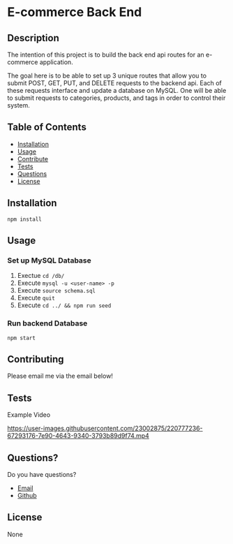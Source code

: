 # E-commerce Back End

## Description

The intention of this project is to build the back end api routes for an e-commerce application. 

The goal here is to be able to set up 3 unique routes that allow you to submit POST, GET, PUT, and DELETE requests
to the backend api. Each of these requests interface and update a database on MySQL. One will be able to submit requests to categories, products, and tags in order to control their system. 

## Table of Contents

- [Installation](#Installation)
- [Usage](#Usage)
- [Contribute](#Contribute)
- [Tests](#Tests)
- [Questions](#Questions)
- [License](#License)

## Installation

```
npm install
```

## Usage

### Set up MySQL Database

1. Exectue ```cd /db/ ```
2. Execute ```mysql -u <user-name> -p ```
3. Execute ```source schema.sql```
4. Execute ```quit```
5. Execute ```cd ../ && npm run seed```

### Run backend Database

```
npm start
```

## Contributing

Please email me via the email below!

## Tests

Example Video

https://user-images.githubusercontent.com/23002875/220777236-67293176-7e90-4643-9340-3793b89d9f74.mp4

## Questions?

Do you have questions?
- [Email](mailto:avaloserick97@gmail.com)
- [Github](https://github.com/erickjavalos)

## License

None
